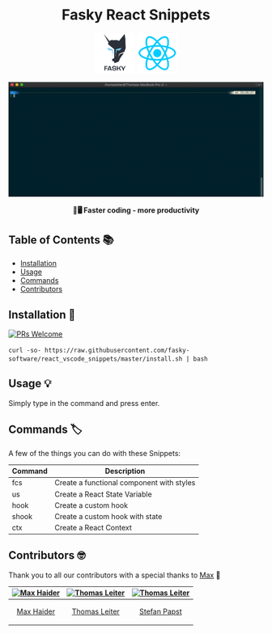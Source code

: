 <h1 align="center"> Fasky React Snippets </h1>

<p align="center">
    <img alt="GitPoint" title="GitPoint" src="https://raw.githubusercontent.com/fasky-software/react_vscode_snippets/master/assets/fasky.png" width="80">
        <img alt="GitPoint" title="GitPoint" src="https://raw.githubusercontent.com/fasky-software/react_vscode_snippets/master/assets/react.png" width="80">
</p>

<p align="center">
    <img alt="showcase" src="https://raw.githubusercontent.com/fasky-software/react_vscode_snippets/master/assets/recording.gif" width="700">
</p>

<div align="center">
  <strong>🚀🖥 Faster coding - more productivity</strong>
</div>

<!-- START doctoc generated TOC please keep comment here to allow auto update -->
<!-- DON'T EDIT THIS SECTION, INSTEAD RE-RUN doctoc TO UPDATE -->

## Table of Contents 📚

- [Installation](#introduction)
- [Usage](#usage)
- [Commands](#commands)
- [Contributors](#Contributors-)

## Installation 🔧

[![PRs Welcome](https://img.shields.io/badge/PRs-welcome-brightgreen.svg?style=flat-square)](http://makeapullrequest.com)

`curl -so- https://raw.githubusercontent.com/fasky-software/react_vscode_snippets/master/install.sh | bash`

## Usage 💡

Simply type in the command and press enter.

## Commands 🏷

A few of the things you can do with these Snippets:

| Command | Description                               |
| ------- | ----------------------------------------- |
| fcs     | Create a functional component with styles |
| us      | Create a React State Variable             |
| hook    | Create a custom hook                      |
| shook   | Create a custom hook with state           |
| ctx     | Create a React Context                    |

## Contributors 🤓

Thank you to all our contributors with a special thanks to <a href="">Max</a> 🙏

| [<img alt="Max Haider" src="https://avatars0.githubusercontent.com/u/22192150?s=400&v=4" width="117">](https://github.com/tomLadder) | [<img alt="Thomas Leiter" src="https://avatars3.githubusercontent.com/u/20393156?s=400&u=ae0a43de5d81d58a698abffe4e2ede024f2b6700&v=4" width="117">](https://github.com/tomLadder) | [<img alt="Thomas Leiter" src="https://avatars2.githubusercontent.com/u/11005451?s=460&v=4" width="117">](https://github.com/tomLadder) |
| ------------------------------------------------------------------------------------------------------------------------------------ | ---------------------------------------------------------------------------------------------------------------------------------------------------------------------------------- | --------------------------------------------------------------------------------------------------------------------------------------- |
| <p align="center">[Max Haider](https://github.com/MaxHaider) </p>                                                                    | <p align="center">[Thomas Leiter](https://github.com/tomLadder) </p>                                                                                                               | <p align="center">[Stefan Papst](https://github.com/sutefan1) </p>                                                                      |
